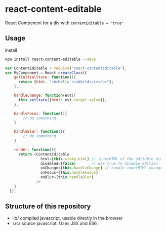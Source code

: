 # react-content-editable

React Compenent for a div with `contentEditable = "true"`


## Usage 

install

```bash
npm install react-content-editable --save
```

```javascript
var ContentEditable = require("react-contenteditable");
var MyComponent = React.createClass({
    getInitialState: function(){
      return {html: "<b>Hello <i>World</i></b>"};
    },

    handleChange: function(evt){
      this.setState({html: evt.target.value});
    },

    handleFocus: function(){
        // do something
    }

    handleBlur: function(){
        // do something
    }

    render: function(){
      return <ContentEditable
                html={this.state.html} // innerHTML of the editable div
                disabled={false}       // use true to disable edition
                onChange={this.handleChange} // handle innerHTML change
                onFocus={this.handleFocus}
                onBlur={this.handleBlur}
              />
    }
  });
```

## Structure of this repository
+ lib/ compiled javascript, usable directly in the browser
+ src/ source javascript. Uses JSX and ES6.
